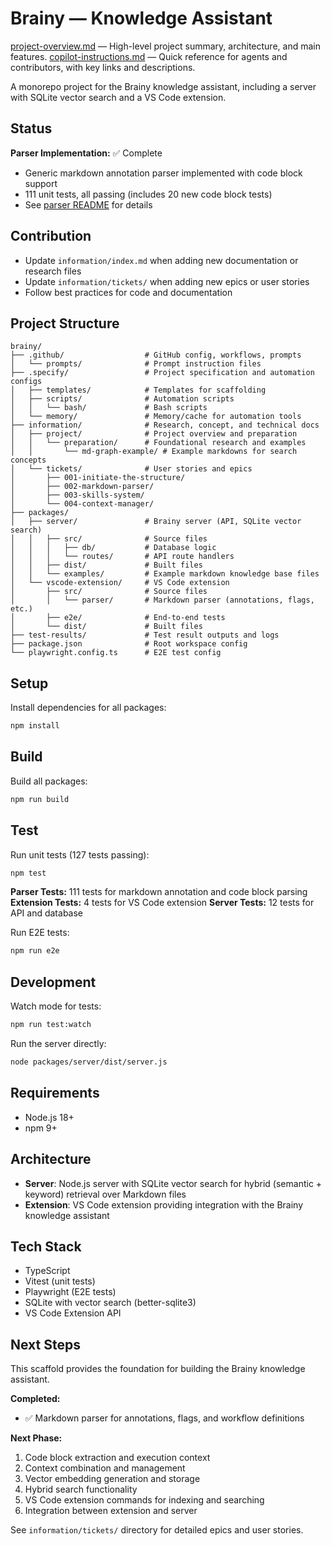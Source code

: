 # Brainy — Knowledge Assistant


[project-overview.md](./project-overview.md) — High-level project summary, architecture, and main features.
[copilot-instructions.md](.github/copilot-instructions.md) — Quick reference for agents and contributors, with key links and descriptions.

A monorepo project for the Brainy knowledge assistant, including a server with SQLite vector search and a VS Code extension.

## Status

**Parser Implementation:** ✅ Complete
- Generic markdown annotation parser implemented with code block support
- 111 unit tests, all passing (includes 20 new code block tests)
- See [parser README](./packages/vscode-extension/src/parser/README.md) for details

## Contribution

- Update `information/index.md` when adding new documentation or research files
- Update `information/tickets/` when adding new epics or user stories
- Follow best practices for code and documentation

## Project Structure

```
brainy/
├── .github/                  # GitHub config, workflows, prompts
│   └── prompts/              # Prompt instruction files
├── .specify/                 # Project specification and automation configs
│   ├── templates/            # Templates for scaffolding
│   ├── scripts/              # Automation scripts
│   │   └── bash/             # Bash scripts
│   └── memory/               # Memory/cache for automation tools
├── information/              # Research, concept, and technical docs
│   ├── project/              # Project overview and preparation
│   │   └── preparation/      # Foundational research and examples
│   │       └── md-graph-example/ # Example markdowns for search concepts
│   └── tickets/              # User stories and epics
│       ├── 001-initiate-the-structure/
│       ├── 002-markdown-parser/
│       ├── 003-skills-system/
│       └── 004-context-manager/
├── packages/
│   ├── server/               # Brainy server (API, SQLite vector search)
│   │   ├── src/              # Source files
│   │   │   ├── db/           # Database logic
│   │   │   └── routes/       # API route handlers
│   │   ├── dist/             # Built files
│   │   └── examples/         # Example markdown knowledge base files
│   └── vscode-extension/     # VS Code extension
│       ├── src/              # Source files
│       │   └── parser/       # Markdown parser (annotations, flags, etc.)
│       ├── e2e/              # End-to-end tests
│       └── dist/             # Built files
├── test-results/             # Test result outputs and logs
├── package.json              # Root workspace config
└── playwright.config.ts      # E2E test config
```

## Setup

Install dependencies for all packages:

```bash
npm install
```

## Build

Build all packages:

```bash
npm run build
```

## Test

Run unit tests (127 tests passing):

```bash
npm test
```

**Parser Tests:** 111 tests for markdown annotation and code block parsing
**Extension Tests:** 4 tests for VS Code extension
**Server Tests:** 12 tests for API and database

Run E2E tests:

```bash
npm run e2e
```

## Development

Watch mode for tests:

```bash
npm run test:watch
```

Run the server directly:

```bash
node packages/server/dist/server.js
```

## Requirements

- Node.js 18+
- npm 9+

## Architecture

- **Server**: Node.js server with SQLite vector search for hybrid (semantic + keyword) retrieval over Markdown files
- **Extension**: VS Code extension providing integration with the Brainy knowledge assistant

## Tech Stack

- TypeScript
- Vitest (unit tests)
- Playwright (E2E tests)
- SQLite with vector search (better-sqlite3)
- VS Code Extension API

## Next Steps

This scaffold provides the foundation for building the Brainy knowledge assistant. 

**Completed:**
- ✅ Markdown parser for annotations, flags, and workflow definitions

**Next Phase:**

1. Code block extraction and execution context
2. Context combination and management
3. Vector embedding generation and storage
4. Hybrid search functionality
3. VS Code extension commands for indexing and searching
4. Integration between extension and server

See `information/tickets/` directory for detailed epics and user stories.
